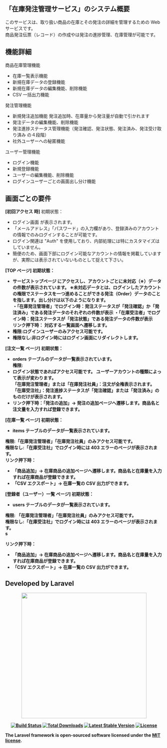 ## 「在庫発注管理サービス」のシステム概要

このサービスは、取り扱い商品の在庫とその発注の詳細を管理するための Web サービスです。<br>
商品発注伝票（レコード）の作成やは発注の進捗管理、在庫管理が可能です。<br>

## 機能詳細

商品在庫管理機能

-   在庫一覧表示機能
-   新規在庫データの登録機能
-   新規在庫データの編集機能、削除機能
-   CSV 一括出力機能

発注管理機能

-   新規発注追加機能
    発注追加時、在庫量から発注量が自動で引かれます
-   発注データの編集機能、削除機能
-   発注進捗ステータス管理機能（発注確認、発注状態、発注済み、発注受け取り済み の４段階）
-   社外ユーザーへの秘匿機能

ユーザー管理機能

-   ログイン機能
-   新規登録機能
-   ユーザーの編集機能、削除機能
-   ログインユーザーごとの画面出し分け機能

## 画面ごとの要件

<b>[初回アクセス 時]</b>
初期状態：

-   ログイン画面 が表示されます。
-   「メールアドレス」「パスワード」の入力欄があり、登録済みのアカウントの情報でのみログインすることが可能です。
-   ログイン関連は "Auth" を使用しており、内部処理には特にカスタマイズはしていません。
-   簡便のため、画面下部にログイン可能なアカウントの情報を掲載していますが、実際には表示されていないものとして捉えて下さい。

<b>[TOP ページ]<b>
初期状態：

-   サービストップページ にアクセスし、アカウントごとに未対応（※）データの件数が表示されています。
    ※未対応データとは、ログインしたアカウントの権限でステータスを一つ進めることができる発注（Order）データのことを指します。出し分けは以下のようになります。<br>
    ・「在庫発注管理者」でログイン時：発注ステータスが「発注確認」か「発注済み」である発注データのそれぞれの件数が表示
    ・「在庫受注者」でログイン時：発注ステータスが「発注状態」である発注データの件数が表示<br>
    リンク押下時：
    対応する一覧画面へ遷移します。
-   権限:ログインユーザーのみアクセス可能です。
-   権限なし:非ログイン時にはログイン画面にリダイレクトします。

<b>[注文一覧 ページ]<b>
初期状態：

-   orders テーブルのデータが一覧表示されています。<br>
    権限:
-   ログイン状態であればアクセス可能です。
    ユーザーアカウントの種類によって表示が変わります。<br>
    「在庫発注管理者」または「在庫発注社員」：注文が全権表示されます。<br>
    「在庫受注社」：発注進捗ステータスが「発注確認」または「発注済み」のものだけが表示されます。<br>
-   リンク押下時：「発注の追加」→ 発注の追加ページへ遷移します。商品名と注文量を入力すれば登録できます。

<b>[在庫一覧 ページ]</b>
初期状態：

-   items テーブルのデータが一覧表示されています。<br>

権限:「在庫発注管理者」「在庫発注社員」のみアクセス可能です。<br>
権限なし:「在庫受注社」でログイン時には 403 エラーのページが表示されます。<br>
リンク押下時：

-   「商品追加」→ 在庫商品の追加ページへ遷移します。商品名と在庫量を入力すれば在庫商品が登録できます。
-   「CSV エクスポート」→ 在庫一覧の CSV 出力ができます。

<b>[登録者（ユーザー）一覧 ページ]</b>
初期状態：

-   users テーブルのデータが一覧表示されています。<br>

権限: 「在庫発注管理者」「在庫発注社員」のみアクセス可能です。<br>
権限なし:「在庫受注社」でログイン時には 403 エラーのページが表示されます。<br>s

リンク押下時：

-   「商品追加」→ 在庫商品の追加ページへ遷移します。商品名と在庫量を入力すれば在庫商品が登録できます。
-   「CSV エクスポート」→ 在庫一覧の CSV 出力ができます。

## Developed by Laravel

<p align="center"><a href="https://laravel.com" target="_blank"><img src="https://raw.githubusercontent.com/laravel/art/master/logo-lockup/5%20SVG/2%20CMYK/1%20Full%20Color/laravel-logolockup-cmyk-red.svg" width="400"></a></p>

<p align="center">
<a href="https://travis-ci.org/laravel/framework"><img src="https://travis-ci.org/laravel/framework.svg" alt="Build Status"></a>
<a href="https://packagist.org/packages/laravel/framework"><img src="https://img.shields.io/packagist/dt/laravel/framework" alt="Total Downloads"></a>
<a href="https://packagist.org/packages/laravel/framework"><img src="https://img.shields.io/packagist/v/laravel/framework" alt="Latest Stable Version"></a>
<a href="https://packagist.org/packages/laravel/framework"><img src="https://img.shields.io/packagist/l/laravel/framework" alt="License"></a>
</p>

The Laravel framework is open-sourced software licensed under the [MIT license](https://opensource.org/licenses/MIT).

